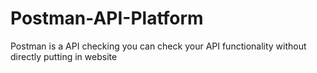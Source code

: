 # Postman-API-Platform
Postman is a API checking you can check your API functionality without directly putting in website
